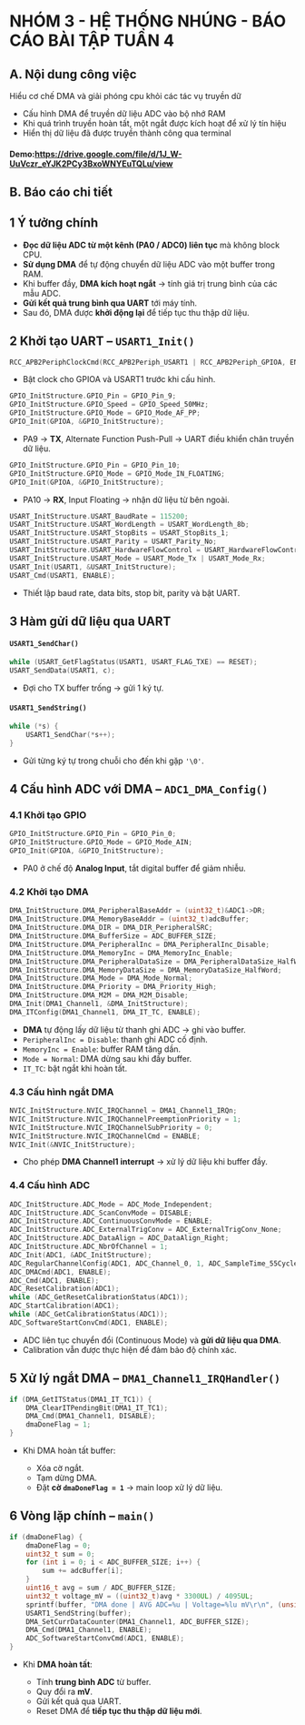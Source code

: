 # NHÓM 3 - HỆ THỐNG NHÚNG - BÁO CÁO BÀI TẬP TUẦN 4

## A. Nội dung công việc 

Hiểu cơ chế DMA và giải phóng cpu khỏi các tác vụ truyền dữ 
- Cấu hình DMA để truyền dữ liệu ADC vào bộ nhớ RAM
- Khi quá trình truyền hoàn tất, một ngắt được kích hoạt để xử lý tín hiệu
- Hiển thị dữ liệu đã được truyền thành công qua terminal

#### Demo:https://drive.google.com/file/d/1J_W-UuVczr_eYJK2PCy3BxoWNYEuTQLu/view

## B. Báo cáo chi tiết

## 1️ Ý tưởng chính

- **Đọc dữ liệu ADC từ một kênh (PA0 / ADC0) liên tục** mà không block CPU.
- **Sử dụng DMA** để tự động chuyển dữ liệu ADC vào một buffer trong RAM.
- Khi buffer đầy, **DMA kích hoạt ngắt** → tính giá trị trung bình của các mẫu ADC.
- **Gửi kết quả trung bình qua UART** tới máy tính.
- Sau đó, DMA được **khởi động lại** để tiếp tục thu thập dữ liệu.

## 2️ Khởi tạo UART – `USART1_Init()`

```c
RCC_APB2PeriphClockCmd(RCC_APB2Periph_USART1 | RCC_APB2Periph_GPIOA, ENABLE);
````

* Bật clock cho GPIOA và USART1 trước khi cấu hình.

```c
GPIO_InitStructure.GPIO_Pin = GPIO_Pin_9;
GPIO_InitStructure.GPIO_Speed = GPIO_Speed_50MHz;
GPIO_InitStructure.GPIO_Mode = GPIO_Mode_AF_PP;
GPIO_Init(GPIOA, &GPIO_InitStructure);
```

* PA9 → **TX**, Alternate Function Push-Pull → UART điều khiển chân truyền dữ liệu.

```c
GPIO_InitStructure.GPIO_Pin = GPIO_Pin_10;
GPIO_InitStructure.GPIO_Mode = GPIO_Mode_IN_FLOATING;
GPIO_Init(GPIOA, &GPIO_InitStructure);
```

* PA10 → **RX**, Input Floating → nhận dữ liệu từ bên ngoài.

```c
USART_InitStructure.USART_BaudRate = 115200;
USART_InitStructure.USART_WordLength = USART_WordLength_8b;
USART_InitStructure.USART_StopBits = USART_StopBits_1;
USART_InitStructure.USART_Parity = USART_Parity_No;
USART_InitStructure.USART_HardwareFlowControl = USART_HardwareFlowControl_None;
USART_InitStructure.USART_Mode = USART_Mode_Tx | USART_Mode_Rx;
USART_Init(USART1, &USART_InitStructure);
USART_Cmd(USART1, ENABLE);
```
* Thiết lập baud rate, data bits, stop bit, parity và bật UART.


## 3️ Hàm gửi dữ liệu qua UART

#### `USART1_SendChar()`

```c
while (USART_GetFlagStatus(USART1, USART_FLAG_TXE) == RESET);
USART_SendData(USART1, c);
```

* Đợi cho TX buffer trống → gửi 1 ký tự.

#### `USART1_SendString()`

```c
while (*s) {
    USART1_SendChar(*s++);
}
```

* Gửi từng ký tự trong chuỗi cho đến khi gặp `'\0'`.

## 4️ Cấu hình ADC với DMA – `ADC1_DMA_Config()`

### 4.1 Khởi tạo GPIO

```c
GPIO_InitStructure.GPIO_Pin = GPIO_Pin_0;
GPIO_InitStructure.GPIO_Mode = GPIO_Mode_AIN;
GPIO_Init(GPIOA, &GPIO_InitStructure);
```

* PA0 ở chế độ **Analog Input**, tắt digital buffer để giảm nhiễu.

### 4.2 Khởi tạo DMA

```c
DMA_InitStructure.DMA_PeripheralBaseAddr = (uint32_t)&ADC1->DR;
DMA_InitStructure.DMA_MemoryBaseAddr = (uint32_t)adcBuffer;
DMA_InitStructure.DMA_DIR = DMA_DIR_PeripheralSRC;
DMA_InitStructure.DMA_BufferSize = ADC_BUFFER_SIZE;
DMA_InitStructure.DMA_PeripheralInc = DMA_PeripheralInc_Disable;
DMA_InitStructure.DMA_MemoryInc = DMA_MemoryInc_Enable;
DMA_InitStructure.DMA_PeripheralDataSize = DMA_PeripheralDataSize_HalfWord;
DMA_InitStructure.DMA_MemoryDataSize = DMA_MemoryDataSize_HalfWord;
DMA_InitStructure.DMA_Mode = DMA_Mode_Normal;
DMA_InitStructure.DMA_Priority = DMA_Priority_High;
DMA_InitStructure.DMA_M2M = DMA_M2M_Disable;
DMA_Init(DMA1_Channel1, &DMA_InitStructure);
DMA_ITConfig(DMA1_Channel1, DMA_IT_TC, ENABLE);
```

* **DMA** tự động lấy dữ liệu từ thanh ghi ADC → ghi vào buffer.
* `PeripheralInc = Disable`: thanh ghi ADC cố định.
* `MemoryInc = Enable`: buffer RAM tăng dần.
* `Mode = Normal`: DMA dừng sau khi đầy buffer.
* `IT_TC`: bật ngắt khi hoàn tất.

### 4.3 Cấu hình ngắt DMA

```c
NVIC_InitStructure.NVIC_IRQChannel = DMA1_Channel1_IRQn;
NVIC_InitStructure.NVIC_IRQChannelPreemptionPriority = 1;
NVIC_InitStructure.NVIC_IRQChannelSubPriority = 0;
NVIC_InitStructure.NVIC_IRQChannelCmd = ENABLE;
NVIC_Init(&NVIC_InitStructure);
```

* Cho phép **DMA Channel1 interrupt** → xử lý dữ liệu khi buffer đầy.

### 4.4 Cấu hình ADC

```c
ADC_InitStructure.ADC_Mode = ADC_Mode_Independent;
ADC_InitStructure.ADC_ScanConvMode = DISABLE;
ADC_InitStructure.ADC_ContinuousConvMode = ENABLE;
ADC_InitStructure.ADC_ExternalTrigConv = ADC_ExternalTrigConv_None;
ADC_InitStructure.ADC_DataAlign = ADC_DataAlign_Right;
ADC_InitStructure.ADC_NbrOfChannel = 1;
ADC_Init(ADC1, &ADC_InitStructure);
ADC_RegularChannelConfig(ADC1, ADC_Channel_0, 1, ADC_SampleTime_55Cycles5);
ADC_DMACmd(ADC1, ENABLE);
ADC_Cmd(ADC1, ENABLE);
ADC_ResetCalibration(ADC1);
while (ADC_GetResetCalibrationStatus(ADC1));
ADC_StartCalibration(ADC1);
while (ADC_GetCalibrationStatus(ADC1));
ADC_SoftwareStartConvCmd(ADC1, ENABLE);
```

* ADC liên tục chuyển đổi (Continuous Mode) và **gửi dữ liệu qua DMA**.
* Calibration vẫn được thực hiện để đảm bảo độ chính xác.

## 5️ Xử lý ngắt DMA – `DMA1_Channel1_IRQHandler()`

```c
if (DMA_GetITStatus(DMA1_IT_TC1)) {
    DMA_ClearITPendingBit(DMA1_IT_TC1);
    DMA_Cmd(DMA1_Channel1, DISABLE);
    dmaDoneFlag = 1;
}
```

* Khi DMA hoàn tất buffer:

  * Xóa cờ ngắt.
  * Tạm dừng DMA.
  * Đặt **cờ `dmaDoneFlag = 1`** → main loop xử lý dữ liệu.
    
## 6️ Vòng lặp chính – `main()`

```c
if (dmaDoneFlag) {
    dmaDoneFlag = 0;
    uint32_t sum = 0;
    for (int i = 0; i < ADC_BUFFER_SIZE; i++) {
        sum += adcBuffer[i];
    }
    uint16_t avg = sum / ADC_BUFFER_SIZE;
    uint32_t voltage_mV = ((uint32_t)avg * 3300UL) / 4095UL;
    sprintf(buffer, "DMA done | AVG ADC=%u | Voltage=%lu mV\r\n", (unsigned)avg, (unsigned long)voltage_mV);
    USART1_SendString(buffer);
    DMA_SetCurrDataCounter(DMA1_Channel1, ADC_BUFFER_SIZE);
    DMA_Cmd(DMA1_Channel1, ENABLE);
    ADC_SoftwareStartConvCmd(ADC1, ENABLE);
}
```

* Khi **DMA hoàn tất**:

  * Tính **trung bình ADC** từ buffer.
  * Quy đổi ra **mV**.
  * Gửi kết quả qua UART.
  * Reset DMA để **tiếp tục thu thập dữ liệu mới**.

